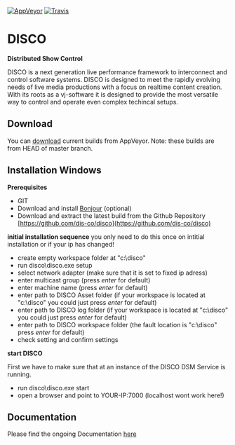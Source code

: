 [![AppVeyor](https://ci.appveyor.com/api/projects/status/u9l11pqpdx2u0pnq?svg=true)](https://ci.appveyor.com/project/disco/disco)
[![Travis](https://travis-ci.org/dis-co/disco.svg?branch=master)](https://travis-ci.org/dis-co/disco)


# DISCO
**Distributed Show Control**  

DISCO is a next generation live performance framework to interconnect and control software systems. DISCO is designed to meet the rapidly evolving needs of live media productions with a focus on realtime content creation. With its roots as a vj-software it is designed to provide the most versatile way to control and operate even complex techincal setups.

## Download

You can [download](https://ci.appveyor.com/project/disco/disco/build/artifacts) current builds from AppVeyor. Note: these builds are from HEAD of master branch.

## Installation Windows

**Prerequisites**

* GIT
* Download and install [Bonjour](http://support.apple.com/downloads/DL999/de_DE/BonjourPSSetup.exe) (optional)
* Download and extract the latest build from the Github Repository [https://github.com/dis-co/disco](https://github.com/dis-co/disco)

**initial installation sequence** you only need to do this once on intitial installation or if your ip has changed! 

* create empty workspace folder at "c:\disco"
* run disco\disco.exe setup
* select network adapter (make sure that it is set to fixed ip adress)
* enter multicast group (press *enter* for default)
* enter machine name (press *enter* for default)
* enter path to DISCO Asset folder (if your workspace is located at "c:\disco" you could just press *enter* for default)
* enter path to DISCO log folder (if your workspace is located at "c:\disco" you could just press *enter* for default)
* enter path to DISCO workspace folder (the fault location is "c:\disco" press *enter* for default)
* check setting and confirm settings

**start DISCO**

First we have to make sure that at an instance of the DISCO DSM Service is running.

* run disco\disco.exe start
* open a browser and point to YOUR-IP:7000 (localhost wont work here!)

## Documentation

Please find the ongoing Documentation [here](https://www.gitbook.com/book/dis-co/disco/details)
